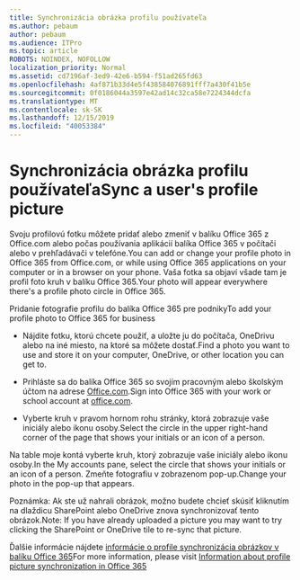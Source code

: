 ```yaml
---
title: Synchronizácia obrázka profilu používateľa
ms.author: pebaum
author: pebaum
ms.audience: ITPro
ms.topic: article
ROBOTS: NOINDEX, NOFOLLOW
localization_priority: Normal
ms.assetid: cd7196af-3ed9-42e6-b594-f51ad265fd63
ms.openlocfilehash: 4af871b33d4e5f438584076891fff7a430f41b5e
ms.sourcegitcommit: 0f0186044a3597e42ad14c32ca58e7224344dcfa
ms.translationtype: MT
ms.contentlocale: sk-SK
ms.lasthandoff: 12/15/2019
ms.locfileid: "40053384"
---
```

# <a name="sync-a-users-profile-picture"></a><span data-ttu-id="e773d-102">Synchronizácia obrázka profilu používateľa</span><span class="sxs-lookup"><span data-stu-id="e773d-102">Sync a user's profile picture</span></span>

<span data-ttu-id="e773d-103">Svoju profilovú fotku môžete pridať alebo zmeniť v balíku Office 365 z Office.com alebo počas používania aplikácií balíka Office 365 v počítači alebo v prehľadávači v telefóne.</span><span class="sxs-lookup"><span data-stu-id="e773d-103">You can add or change your profile photo in Office 365 from Office.com, or while using Office 365 applications on your computer or in a browser on your phone.</span></span> <span data-ttu-id="e773d-104">Vaša fotka sa objaví všade tam je profil foto kruh v balíku Office 365.</span><span class="sxs-lookup"><span data-stu-id="e773d-104">Your photo will appear everywhere there's a profile photo circle in Office 365.</span></span>

<span data-ttu-id="e773d-105">Pridanie fotografie profilu do balíka Office 365 pre podniky</span><span class="sxs-lookup"><span data-stu-id="e773d-105">To add your profile photo to Office 365 for business</span></span>

- <span data-ttu-id="e773d-106">Nájdite fotku, ktorú chcete použiť, a uložte ju do počítača, OneDrivu alebo na iné miesto, na ktoré sa môžete dostať.</span><span class="sxs-lookup"><span data-stu-id="e773d-106">Find a photo you want to use and store it on your computer, OneDrive, or other location you can get to.</span></span>

- <span data-ttu-id="e773d-107">Prihláste sa do balíka Office 365 so svojím pracovným alebo školským účtom na adrese [Office.com](http://www.office.com).</span><span class="sxs-lookup"><span data-stu-id="e773d-107">Sign into Office 365 with your work or school account at [office.com](http://www.office.com).</span></span>

- <span data-ttu-id="e773d-108">Vyberte kruh v pravom hornom rohu stránky, ktorá zobrazuje vaše iniciály alebo ikonu osoby.</span><span class="sxs-lookup"><span data-stu-id="e773d-108">Select the circle in the upper right-hand corner of the page that shows your initials or an icon of a person.</span></span>

<span data-ttu-id="e773d-109">Na table moje kontá vyberte kruh, ktorý zobrazuje vaše iniciály alebo ikonu osoby.</span><span class="sxs-lookup"><span data-stu-id="e773d-109">In the My accounts pane, select the circle that shows your initials or an icon of a person.</span></span> <span data-ttu-id="e773d-110">Zmeňte fotografiu v zobrazenom pop-up.</span><span class="sxs-lookup"><span data-stu-id="e773d-110">Change your photo in the pop-up that appears.</span></span>

<span data-ttu-id="e773d-111">Poznámka: Ak ste už nahrali obrázok, možno budete chcieť skúsiť kliknutím na dlaždicu SharePoint alebo OneDrive znova synchronizovať tento obrázok.</span><span class="sxs-lookup"><span data-stu-id="e773d-111">Note: If you have already uploaded a picture you may want to try clicking the SharePoint or OneDrive tile to re-sync that picture.</span></span>

<span data-ttu-id="e773d-112">Ďalšie informácie nájdete [informácie o profile synchronizácia obrázkov v balíku Office 365](https://support.office.com/article/information-about-profile-picture-synchronization-in-office-365-20594d76-d054-4af4-a660-401133e3d48a)</span><span class="sxs-lookup"><span data-stu-id="e773d-112">For more information, please visit [Information about profile picture synchronization in Office 365](https://support.office.com/article/information-about-profile-picture-synchronization-in-office-365-20594d76-d054-4af4-a660-401133e3d48a)</span></span>

